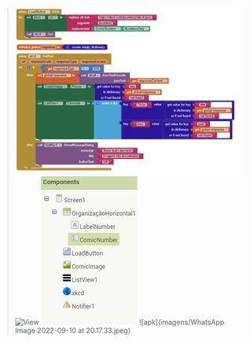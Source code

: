 >![Componentes](imagens/apk%20componentes.PNG)
>![View](imagens/apk%20inventor%20view.PNG)
>![Componentesview](imagens/componenteslab5.PNG)
>![apk](imagens/WhatsApp Image 2022-09-10 at 20.17.33.jpeg)
